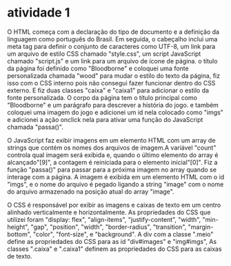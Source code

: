 # atividade 1
O HTML começa com a declaração do tipo de documento e a definição da linguagem como português do Brasil. Em seguida, o cabeçalho inclui uma meta tag para definir o conjunto de caracteres como UTF-8, um link para um arquivo de estilo CSS chamado "style.css", um script JavaScript chamado "script.js" e um link para um arquivo de ícone de página. o título da página foi definido como "Bloodborne" e coloquei uma fonte personalizada chamada "wood" para mudar o estilo do texto da página, fiz isso com o CSS interno pois não consegui fazer funcionar dentro do CSS externo. E fiz duas classes "caixa" e "caixa1" para adicionar o estilo da fonte personalizada.
O corpo da página tem o título principal como "Bloodborne" e um parágrafo para descrever a história do jogo. e também coloquei uma imagem do jogo e adicionei um id nela colocado como "imgs" e adicionei a ação onclick nela para ativar uma função do JavaScript chamada "passa()".

O JavaScript faz exibir imagens em um elemento HTML com um array de strings que contém os nomes dos arquivos de imagem.A variável "count"  controla qual imagem será exibida e, quando o último elemento do array é alcançado"[9]", a contagem é reiniciada para o elemento inicial"[0]".
Fiz a função "passa()" para passar para a próxima imagem no array quando se interage com a página. A imagem é exibida em um elemento HTML com o id "imgs", e o nome do arquivo é pegado ligando a string "image" com o nome do arquivo armazenado na posição atual do array "image".

O CSS é responsável por exibir as imagens e caixas de texto em um centro alinhado verticalmente e horizontalmente. As propriedades do CSS que utilizei foram "display: flex", "align-items", "justify-content", "width", "min-height", "gap", "position", "width", "border-radius", "transition", "margin-bottom", "color", "font-size", e "background".
A div com a classe ".meio" define as propriedades do CSS para as id "div#images" e "img#imgs", As classes ".caixa" e ".caixa1" definem as propriedades do CSS para as caixas de texto.
